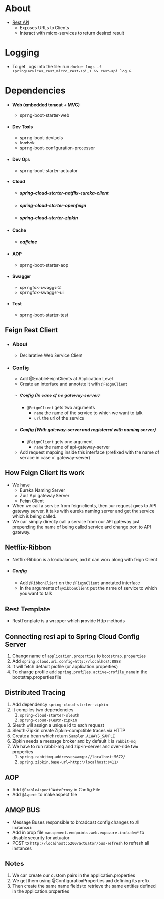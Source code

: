 About
=====
- [Rest API](http://localhost:5200/swagger-ui.html#/exchange-controller)
    - Exposes URLs to Clients
    - Interact with micro-services to return desired result
    
Logging
=======
- To get Logs into the file: run ```docker logs -f springservices_rest_micro_rest-api_1 &> rest-api.log &```

Dependencies
============

- #### Web (embedded tomcat + MVC)
    - spring-boot-starter-web
- #### Dev Tools
    - spring-boot-devtools
    - lombok
    - spring-boot-configuration-processor
- #### Dev Ops
    - spring-boot-starter-actuator
- #### Cloud
    - ##### spring-cloud-starter-netflix-eureka-client
    - ##### spring-cloud-starter-openfeign
    - ##### spring-cloud-starter-zipkin
- #### Cache
    - ##### caffeine 
- #### AOP
    - spring-boot-starter-aop
- #### Swagger
    - springfox-swagger2
    - springfox-swagger-ui
- #### Test
    - spring-boot-starter-test


Feign Rest Client
----------------
- ### About
    - Declarative Web Service Client
- ### Config
    - Add @EnableFeignClients at Application Level
    - Create an interface and annotate it with ```@FeignClient```
    - ##### Config (In case of no gateway-server)
        - ```@FeignClient``` gets two arguments 
            -   ```name``` the name of the service to which we want to talk
            -   ```url``` the url of the service
    - ##### Config (With gateway-server and registered with naming server)
        - ```@FeignClient``` gets one argument
            - ```name``` the name of api-gateway-server
    - Add request mapping inside this interface (prefixed with the name of service in case of gateway-server)   

How Feign Client its work
------------
- We have
    - Eureka Naming Server
    - Zuul Api gateway Server
    - Feign Client 
- When we call a service from feign clients, then our request goes to API gateway server, it talks with eureka naming server and get the service which is being called.
- We can simply directly call a service from our API gateway just prepending the name of being called service and change port to API gateway.
    
Netflix-Ribbon
--------------
- Netflix-Ribbon is a loadbalancer, and it can work along with feign Client
- ##### Config
    - Add ```@RibbonClient``` on the ```@FiegnClient``` annotated interface
    - In the arguments of ```@RibbonClient``` put the name of service to which you want to talk

Rest Template
-------------
- RestTemplate is a wrapper which provide Http methods

Connecting rest api to Spring Cloud Config Server
-------------------------------------------------------
1.  Change name of ```application.properties``` to ```bootstrap.properties```
2.  Add ```spring.cloud.uri.config=http://localhost:8888```
3.  It will fetch default profile (or application.properties)
4.  To change profile add ```spring.profiles.active=profile_name``` in the bootstrap.properties file


Distributed Tracing
-------------------
1.  Add dependency ```spring-cloud-starter-zipkin```
2. It compiles two dependencies
    1. ```spring-cloud-starter-sleuth```
    2. ```spring-cloud-sleuth-zipkin```
3.  Sleuth will assign a unique id to each request
4.  Sleuth-Zipkin create Zipkin-compatible traces via HTTP
5.  Create a bean which return ```Sampler.ALWAYS_SAMPLE```
6.  Zipkin needs a message broker and by default it is ```rabbit-mq```
7.  We have to run rabbit-mq and zipkin-server and  over-ride two properties
    1. ```spring.rabbitmq.addresses=amqp://localhost:5672/```
    2. ```spring.zipkin.base-url=http://localhost:9411/```

AOP
---
- Add ```@EnableAspectJAutoProxy``` in Config File
- Add ```@Aspect``` to make aspect file

AMQP BUS
----------
- Message Buses responsible to broadcast config changes to all instances
- Add in prop file ```management.endpoints.web.exposure.include=*``` to disable security for actuator
- POST to ```http://localhost:5200/actuator/bus-refresh``` to refresh all instances

Notes
-------------

1.  We can create our custom pairs in the application.properties
2.  We get them using @ConfigurationProperties and defining its prefix
3.  Then create the same name fields to retrieve the same entities
    defined in the application.properties
